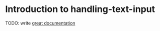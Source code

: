 # Introduction to handling-text-input

TODO: write [great documentation](http://jacobian.org/writing/what-to-write/)
